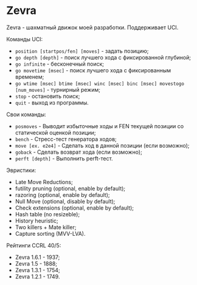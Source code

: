# Zevra
Zevra - шахматный движок моей разработки. Поддерживает UCI.  

Команды UCI:
+ `position [startpos/fen] [moves]` - задать позицию;
+ `go depth [depth]` - поиск лучшего хода с фиксированной глубиной;
+ `go infinite` - бесконечный поиск;
+ `go movetime [msec]` - поиск лучшего хода с фиксированным временем;
+ `go wtime [msec] btime [msec] winc [msec] binc [msec] movestogo [num_moves]` - турнирный режим;
+ `stop` - остановить поиск;
+ `quit` - выход из программы.

Свои команды:
+ `posmoves` - Выводит избыточные ходы и FEN текущей позиции со статической оценкой позиции;
+ `bench` - Стресс-тест генератора ходов;
+ `move [ex. e2e4]` - Сделать ход в данной позиции (если возможно);
+ `goback` - Сделать возврат хода (если возможно);
+ `perft [depth]` - Выполнить perft-тест.

Эвристики:
+ Late Move Reductions;
+ futility pruning (optional, enable by default);
+ razoring (optional, enable by default);
+ Null Move (optional, disable by default);
+ Check extensions (optional, enable by default);
+ Hash table (no resizeble);
+ History heuristic;
+ Two killers + Mate killer;
+ Capture sorting (MVV-LVA).

Рейтинги CCRL 40/5:
+ Zevra 1.6.1 - 1937;
+ Zevra 1.5 - 1888;
+ Zevra 1.3.1 - 1754;
+ Zevra 1.2.1 - 1749.
